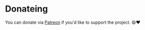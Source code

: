 # Donateing

You can donate via [Patreon](https://www.patreon.com/YotsugiBot) if you'd like to support the project. 😄❤
